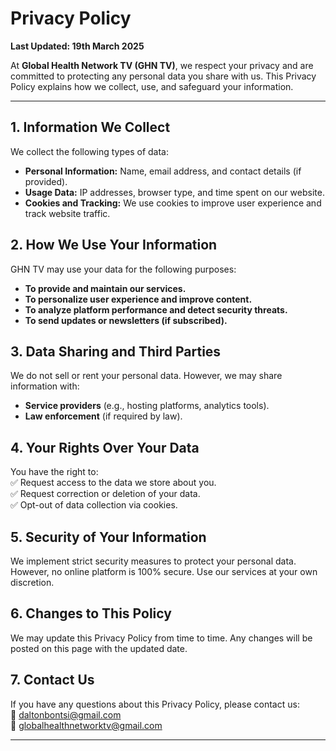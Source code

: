 # Privacy Policy
**Last Updated: 19th March 2025**

At **Global Health Network TV (GHN TV)**, we respect your privacy and are committed to protecting any personal data you share with us. This Privacy Policy explains how we collect, use, and safeguard your information.

---

## 1. Information We Collect  
We collect the following types of data:  
- **Personal Information:** Name, email address, and contact details (if provided).  
- **Usage Data:** IP addresses, browser type, and time spent on our website.  
- **Cookies and Tracking:** We use cookies to improve user experience and track website traffic.

## 2. How We Use Your Information  
GHN TV may use your data for the following purposes:  
- **To provide and maintain our services.**  
- **To personalize user experience and improve content.**  
- **To analyze platform performance and detect security threats.**  
- **To send updates or newsletters (if subscribed).**  

## 3. Data Sharing and Third Parties  
We do not sell or rent your personal data. However, we may share information with:  
- **Service providers** (e.g., hosting platforms, analytics tools).  
- **Law enforcement** (if required by law).  

## 4. Your Rights Over Your Data  
You have the right to:  
✅ Request access to the data we store about you.  
✅ Request correction or deletion of your data.  
✅ Opt-out of data collection via cookies.  

## 5. Security of Your Information  
We implement strict security measures to protect your personal data. However, no online platform is 100% secure. Use our services at your own discretion.

## 6. Changes to This Policy  
We may update this Privacy Policy from time to time. Any changes will be posted on this page with the updated date.

## 7. Contact Us  
If you have any questions about this Privacy Policy, please contact us:  
📧 daltonbontsi@gmail.com  
📍 globalhealthnetworktv@gmail.com  

---
